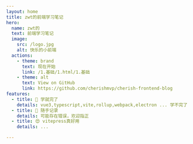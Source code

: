 ```yaml
---
layout: home
title: zwt的前端学习笔记
hero:
  name: zwt的
  text: 前端学习笔记
  image:
    src: /logo.jpg
    alt: 快乐的小前端
  actions:
    - theme: brand
      text: 现在开始
      link: /1.基础/1.html/1.基础
    - theme: alt
      text: View on GitHub
      link: https://github.com/cherishmvp/cherish-frontend-blog
features:
  - title: 🦾 学就完了
    details: vue3,typescript,vite,rollup,webpack,electron ... 学不完了
  - title: 📝 随手记录
    details: 可能存在错误，欢迎指正
  - title: 😍 vitepress真好用
    details: ...

---
```

